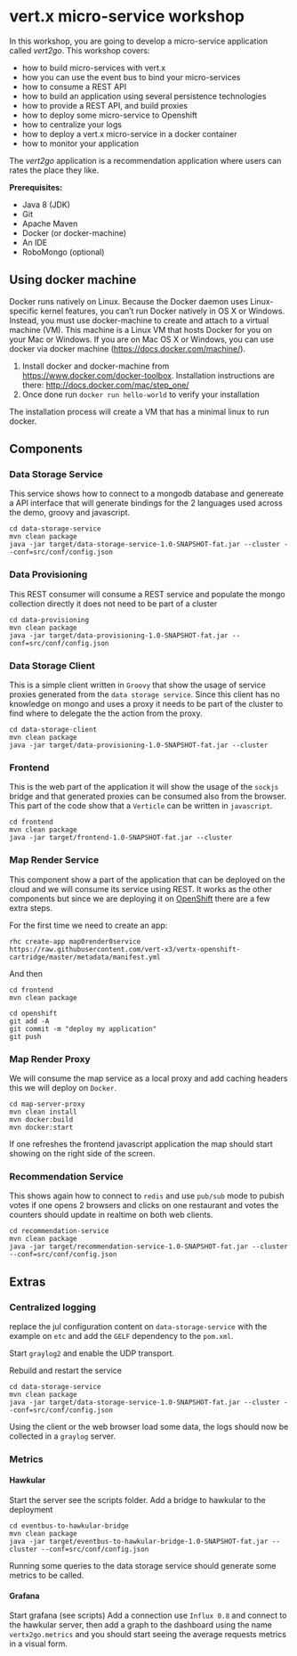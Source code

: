 # vert.x micro-service workshop

In this workshop, you are going to develop a micro-service application called _vert2go_. This workshop covers:

* how to build micro-services with vert.x
* how you can use the event bus to bind your micro-services
* how to consume a REST API
* how to build an application using several persistence technologies
* how to provide a REST API, and build proxies
* how to deploy some micro-service to Openshift
* how to centralize your logs
* how to deploy a vert.x micro-service in a docker container
* how to monitor your application

The _vert2go_ application is a recommendation application where users can rates the place they like.

**Prerequisites:**

* Java 8 (JDK)
* Git
* Apache Maven
* Docker (or docker-machine)
* An IDE
* RoboMongo (optional)


## Using docker machine

Docker runs natively on Linux. Because the Docker daemon uses Linux-specific kernel features, you can’t run Docker 
natively in OS X or Windows. Instead, you must use docker-machine to create and attach to a virtual machine (VM). This
 machine is a Linux VM that hosts Docker for you on your Mac or Windows. If you are on Mac OS X or Windows, you can use 
 docker via docker machine (https://docs.docker.com/machine/).

1. Install docker and docker-machine from https://www.docker.com/docker-toolbox. Installation instructions are there: http://docs.docker.com/mac/step_one/
2. Once done run `docker run hello-world` to verify your installation 
  
The installation process will create a VM that has a minimal linux to run docker.

## Components

### Data Storage Service

This service shows how to connect to a mongodb database and genereate a API interface that will generate bindings for
the 2 languages used across the demo, groovy and javascript.

```
cd data-storage-service
mvn clean package
java -jar target/data-storage-service-1.0-SNAPSHOT-fat.jar --cluster --conf=src/conf/config.json
```

### Data Provisioning

This REST consumer will consume a REST service and populate the mongo collection directly it does not need to be part of
a cluster

```
cd data-provisioning
mvn clean package
java -jar target/data-provisioning-1.0-SNAPSHOT-fat.jar --conf=src/conf/config.json
```

### Data Storage Client

This is a simple client written in `Groovy` that show the usage of service proxies generated from the `data storage
service`. Since this client has no knowledge on mongo and uses a proxy it needs to be part of the cluster to find where
to delegate the the action from the proxy.

```
cd data-storage-client
mvn clean package
java -jar target/data-provisioning-1.0-SNAPSHOT-fat.jar --cluster
```

### Frontend

This is the web part of the application it will show the usage of the `sockjs` bridge and that generated proxies can be
consumed also from the browser. This part of the code show that a `Verticle` can be written in `javascript`.

```
cd frontend
mvn clean package
java -jar target/frontend-1.0-SNAPSHOT-fat.jar --cluster
```

### Map Render Service

This component show a part of the application that can be deployed on the cloud and we will consume its service using
REST. It works as the other components but since we are deploying it on [OpenShift](http://www.openshift.com) there are
a few extra steps.

For the first time we need to create an app:

```
rhc create-app map0render0service https://raw.githubusercontent.com/vert-x3/vertx-openshift-cartridge/master/metadata/manifest.yml
```

And then

```
cd frontend
mvn clean package

cd openshift
git add -A
git commit -m "deploy my application"
git push
```

### Map Render Proxy

We will consume the map service as a local proxy and add caching headers this we will deploy on `Docker`.

```
cd map-server-proxy
mvn clean install
mvn docker:build
mvn docker:start
```

If one refreshes the frontend javascript application the map should start showing on the right side of the screen.

### Recommendation Service

This shows again how to connect to `redis` and use `pub/sub` mode to pubish votes if one opens 2 browsers and clicks on
one restaurant and votes the counters should update in realtime on both web clients.

```
cd recommendation-service
mvn clean package
java -jar target/recommendation-service-1.0-SNAPSHOT-fat.jar --cluster --conf=src/conf/config.json
```

## Extras

### Centralized logging

replace the jul configuration content on `data-storage-service` with the example on `etc` and add the `GELF` dependency
to the `pom.xml`.

Start `graylog2` and enable the UDP transport.

Rebuild and restart the service

```
cd data-storage-service
mvn clean package
java -jar target/data-storage-service-1.0-SNAPSHOT-fat.jar --cluster --conf=src/conf/config.json
```

Using the client or the web browser load some data, the logs should now be collected in a `graylog` server.

### Metrics

#### Hawkular

Start the server see the scripts folder. Add a bridge to hawkular to the deployment

```
cd eventbus-to-hawkular-bridge
mvn clean package
java -jar target/eventbus-to-hawkular-bridge-1.0-SNAPSHOT-fat.jar --cluster --conf=src/conf/config.json
```

Running some queries to the data storage service should generate some metrics to be called.

#### Grafana

Start grafana (see scripts) Add a connection use `Influx 0.8` and connect to the hawkular server, then add a graph to
the dashboard using the name `vertx2go.metrics` and you should start seeing the average requests metrics in a visual
form.